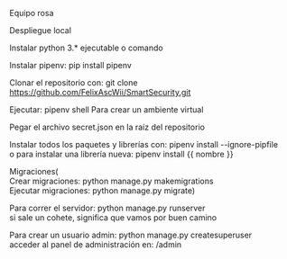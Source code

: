 Equipo rosa

Despliegue local

Instalar python 3.* ejecutable o comando

Instalar pipenv: pip install pipenv

Clonar el repositorio con: git clone https://github.com/FelixAscWii/SmartSecurity.git

Ejecutar: pipenv shell Para crear un ambiente virtual 

Pegar el archivo secret.json en la raíz del repositorio

Instalar todos los paquetes y librerías con: pipenv install --ignore-pipfile    
o para instalar una librería nueva: pipenv install {{ nombre }}

Migraciones(    
Crear migraciones: python manage.py makemigrations    
Ejecutar migraciones: python manage.py migrate)

Para correr el servidor: python manage.py runserver    
si sale un cohete, significa que vamos por buen camino

Para crear un usuario admin: python manage.py createsuperuser    
acceder al panel de administración en: /admin

